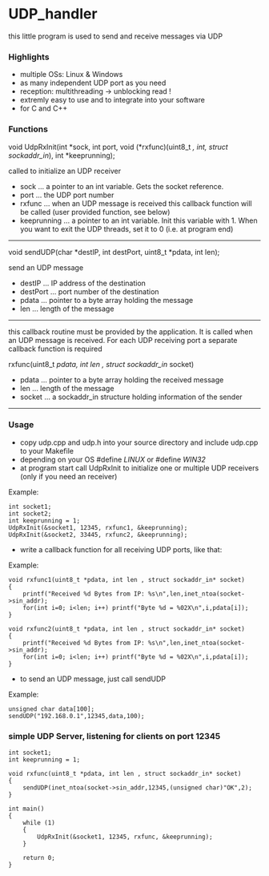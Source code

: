 # UDP_handler

this little program is used to send and receive messages via UDP

### Highlights

* multiple OSs: Linux & Windows
* as many independent UDP port as you need
* reception: multithreading -> unblocking read !
* extremly easy to use and to integrate into your software
* for C and C++

### Functions

void UdpRxInit(int *sock, int port, void (*rxfunc)(uint8_t *, int, struct sockaddr_in*), int *keeprunning);

called to initialize an UDP receiver

 - sock ... a pointer to an int variable. Gets the socket reference.
 - port ... the UDP port number
 - rxfunc ... when an UDP message is received this callback function will be called (user provided function, see below)
 - keeprunning ... a pointer to an int variable. Init this variable with 1. When you want to exit the UDP threads, set it to 0 (i.e. at program end)

------

void sendUDP(char *destIP, int destPort, uint8_t *pdata, int len);

send an UDP message

 - destIP ... IP address of the destination
 - destPort ... port number of the destination
 - pdata ... pointer to a byte array holding the message
 - len ... length of the message

-------

this callback routine must be provided by the application.
It is called when an UDP message is received.
For each UDP receiving port a separate callback function is required

rxfunc(uint8_t *pdata, int len , struct sockaddr_in* socket)

 - pdata ... pointer to a byte array holding the received message
 - len ... length of the message
 - socket ... a sockaddr_in structure holding information of the sender

------

### Usage

* copy udp.cpp and udp.h into your source directory and include udp.cpp to your Makefile
* depending on your OS #define _LINUX_ or #define _WIN32_
* at program start call UdpRxInit to initialize one or multiple UDP receivers (only if you need an receiver)

Example:
```
int socket1;
int socket2;
int keeprunning = 1;
UdpRxInit(&socket1, 12345, rxfunc1, &keeprunning);
UdpRxInit(&socket2, 33445, rxfunc2, &keeprunning);
```
* write a callback function for all receiving UDP ports, like that:

Example:
```
void rxfunc1(uint8_t *pdata, int len , struct sockaddr_in* socket)
{
    printf("Received %d Bytes from IP: %s\n",len,inet_ntoa(socket->sin_addr);
    for(int i=0; i<len; i++) printf("Byte %d = %02X\n",i,pdata[i]);
}

void rxfunc2(uint8_t *pdata, int len , struct sockaddr_in* socket)
{
    printf("Received %d Bytes from IP: %s\n",len,inet_ntoa(socket->sin_addr);
    for(int i=0; i<len; i++) printf("Byte %d = %02X\n",i,pdata[i]);
}
```
* to send an UDP message, just call sendUDP

Example:
```
unsigned char data[100];
sendUDP("192.168.0.1",12345,data,100);
```
### simple UDP Server, listening for clients on port 12345
```
int socket1;
int keeprunning = 1;

void rxfunc(uint8_t *pdata, int len , struct sockaddr_in* socket)
{
    sendUDP(inet_ntoa(socket->sin_addr,12345,(unsigned char)"OK",2);
}

int main()
{
    while (1)
    {
        UdpRxInit(&socket1, 12345, rxfunc, &keeprunning);
    }

    return 0;
}
```
